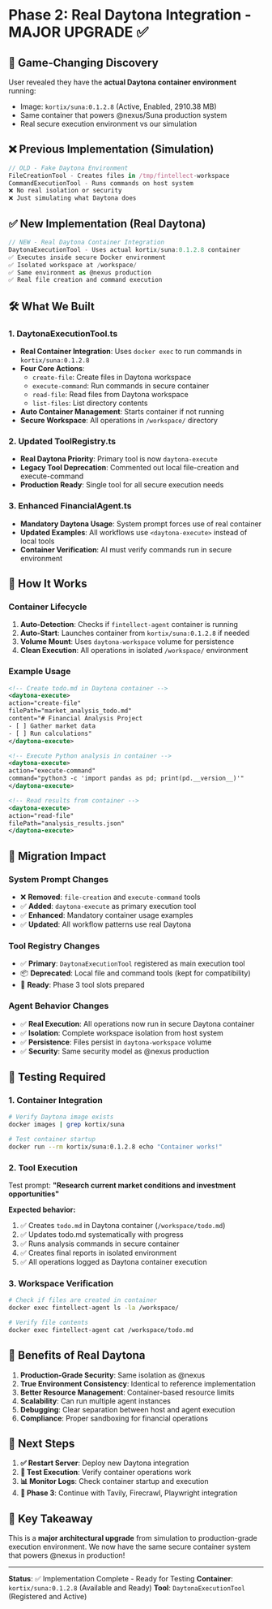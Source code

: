 # Phase 2: Real Daytona Integration - MAJOR UPGRADE ✅

## 🎯 **Game-Changing Discovery**
User revealed they have the **actual Daytona container environment** running:
- Image: `kortix/suna:0.1.2.8` (Active, Enabled, 2910.38 MB)
- Same container that powers @nexus/Suna production system
- Real secure execution environment vs our simulation

## ❌ **Previous Implementation (Simulation)**
```typescript
// OLD - Fake Daytona Environment
FileCreationTool - Creates files in /tmp/fintellect-workspace
CommandExecutionTool - Runs commands on host system
❌ No real isolation or security
❌ Just simulating what Daytona does
```

## ✅ **New Implementation (Real Daytona)**
```typescript
// NEW - Real Daytona Container Integration
DaytonaExecutionTool - Uses actual kortix/suna:0.1.2.8 container
✅ Executes inside secure Docker environment
✅ Isolated workspace at /workspace/
✅ Same environment as @nexus production
✅ Real file creation and command execution
```

## 🛠️ **What We Built**

### **1. DaytonaExecutionTool.ts**
- **Real Container Integration**: Uses `docker exec` to run commands in `kortix/suna:0.1.2.8`
- **Four Core Actions**:
  - `create-file`: Create files in Daytona workspace
  - `execute-command`: Run commands in secure container
  - `read-file`: Read files from Daytona workspace  
  - `list-files`: List directory contents
- **Auto Container Management**: Starts container if not running
- **Secure Workspace**: All operations in `/workspace/` directory

### **2. Updated ToolRegistry.ts**
- **Real Daytona Priority**: Primary tool is now `daytona-execute`
- **Legacy Tool Deprecation**: Commented out local file-creation and execute-command
- **Production Ready**: Single tool for all secure execution needs

### **3. Enhanced FinancialAgent.ts**
- **Mandatory Daytona Usage**: System prompt forces use of real container
- **Updated Examples**: All workflows use `<daytona-execute>` instead of local tools
- **Container Verification**: AI must verify commands run in secure environment

## 🚀 **How It Works**

### **Container Lifecycle**
1. **Auto-Detection**: Checks if `fintellect-agent` container is running
2. **Auto-Start**: Launches container from `kortix/suna:0.1.2.8` if needed
3. **Volume Mount**: Uses `daytona-workspace` volume for persistence
4. **Clean Execution**: All operations in isolated `/workspace/` environment

### **Example Usage**
```xml
<!-- Create todo.md in Daytona container -->
<daytona-execute>
action="create-file"
filePath="market_analysis_todo.md"
content="# Financial Analysis Project
- [ ] Gather market data
- [ ] Run calculations"
</daytona-execute>

<!-- Execute Python analysis in container -->
<daytona-execute>
action="execute-command"
command="python3 -c 'import pandas as pd; print(pd.__version__)'"
</daytona-execute>

<!-- Read results from container -->
<daytona-execute>
action="read-file"
filePath="analysis_results.json"
</daytona-execute>
```

## 🔄 **Migration Impact**

### **System Prompt Changes**
- ❌ **Removed**: `file-creation` and `execute-command` tools
- ✅ **Added**: `daytona-execute` as primary execution tool
- ✅ **Enhanced**: Mandatory container usage examples
- ✅ **Updated**: All workflow patterns use real Daytona

### **Tool Registry Changes**
- ✅ **Primary**: `DaytonaExecutionTool` registered as main execution tool
- 📦 **Deprecated**: Local file and command tools (kept for compatibility)
- 🔧 **Ready**: Phase 3 tool slots prepared

### **Agent Behavior Changes**
- ✅ **Real Execution**: All operations now run in secure Daytona container
- ✅ **Isolation**: Complete workspace isolation from host system
- ✅ **Persistence**: Files persist in `daytona-workspace` volume
- ✅ **Security**: Same security model as @nexus production

## 🧪 **Testing Required**

### **1. Container Integration**
```bash
# Verify Daytona image exists
docker images | grep kortix/suna

# Test container startup
docker run --rm kortix/suna:0.1.2.8 echo "Container works!"
```

### **2. Tool Execution**
Test prompt: **"Research current market conditions and investment opportunities"**

**Expected behavior:**
1. ✅ Creates `todo.md` in Daytona container (`/workspace/todo.md`)
2. ✅ Updates todo.md systematically with progress
3. ✅ Runs analysis commands in secure container
4. ✅ Creates final reports in isolated environment
5. ✅ All operations logged as Daytona container execution

### **3. Workspace Verification**
```bash
# Check if files are created in container
docker exec fintellect-agent ls -la /workspace/

# Verify file contents
docker exec fintellect-agent cat /workspace/todo.md
```

## 🎉 **Benefits of Real Daytona**

1. **Production-Grade Security**: Same isolation as @nexus
2. **True Environment Consistency**: Identical to reference implementation
3. **Better Resource Management**: Container-based resource limits
4. **Scalability**: Can run multiple agent instances
5. **Debugging**: Clear separation between host and agent execution
6. **Compliance**: Proper sandboxing for financial operations

## 🔄 **Next Steps**

1. **✅ Restart Server**: Deploy new Daytona integration
2. **🧪 Test Execution**: Verify container operations work
3. **📊 Monitor Logs**: Check container startup and execution
4. **🚀 Phase 3**: Continue with Tavily, Firecrawl, Playwright integration

## 📝 **Key Takeaway**
This is a **major architectural upgrade** from simulation to production-grade execution environment. We now have the same secure container system that powers @nexus in production!

---

**Status**: ✅ Implementation Complete - Ready for Testing
**Container**: `kortix/suna:0.1.2.8` (Available and Ready)
**Tool**: `DaytonaExecutionTool` (Registered and Active) 